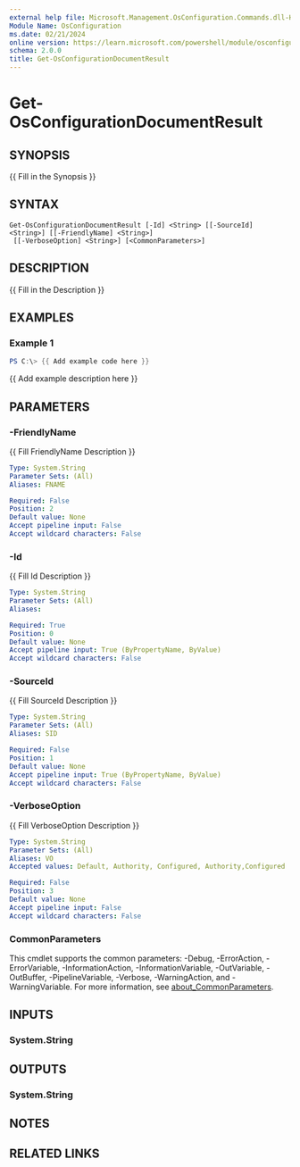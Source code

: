 ```yaml
---
external help file: Microsoft.Management.OsConfiguration.Commands.dll-Help.xml
Module Name: OsConfiguration
ms.date: 02/21/2024
online version: https://learn.microsoft.com/powershell/module/osconfiguration/get-osconfigurationdocumentresult?view=windowsserver2025-ps&wt.mc_id=ps-gethelp
schema: 2.0.0
title: Get-OsConfigurationDocumentResult
---
```


# Get-OsConfigurationDocumentResult

## SYNOPSIS
{{ Fill in the Synopsis }}

## SYNTAX

```
Get-OsConfigurationDocumentResult [-Id] <String> [[-SourceId] <String>] [[-FriendlyName] <String>]
 [[-VerboseOption] <String>] [<CommonParameters>]
```

## DESCRIPTION
{{ Fill in the Description }}

## EXAMPLES

### Example 1
```powershell
PS C:\> {{ Add example code here }}
```

{{ Add example description here }}

## PARAMETERS

### -FriendlyName
{{ Fill FriendlyName Description }}

```yaml
Type: System.String
Parameter Sets: (All)
Aliases: FNAME

Required: False
Position: 2
Default value: None
Accept pipeline input: False
Accept wildcard characters: False
```

### -Id
{{ Fill Id Description }}

```yaml
Type: System.String
Parameter Sets: (All)
Aliases:

Required: True
Position: 0
Default value: None
Accept pipeline input: True (ByPropertyName, ByValue)
Accept wildcard characters: False
```

### -SourceId
{{ Fill SourceId Description }}

```yaml
Type: System.String
Parameter Sets: (All)
Aliases: SID

Required: False
Position: 1
Default value: None
Accept pipeline input: True (ByPropertyName, ByValue)
Accept wildcard characters: False
```

### -VerboseOption
{{ Fill VerboseOption Description }}

```yaml
Type: System.String
Parameter Sets: (All)
Aliases: VO
Accepted values: Default, Authority, Configured, Authority,Configured

Required: False
Position: 3
Default value: None
Accept pipeline input: False
Accept wildcard characters: False
```

### CommonParameters
This cmdlet supports the common parameters: -Debug, -ErrorAction, -ErrorVariable, -InformationAction, -InformationVariable, -OutVariable, -OutBuffer, -PipelineVariable, -Verbose, -WarningAction, and -WarningVariable. For more information, see [about_CommonParameters](http://go.microsoft.com/fwlink/?LinkID=113216).

## INPUTS

### System.String

## OUTPUTS

### System.String

## NOTES

## RELATED LINKS
